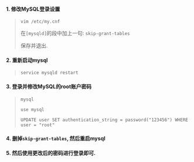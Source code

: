 #### 1. 修改MySQL登录设置

> `vim /etc/my.cnf`
>
> 在`[mysqld]`的段中加上一句: `skip-grant-tables`
>
> 保存并退出.

#### 2. 重新启动mysql

> `service mysqld restart`

#### 3. 登录并修改MySQL的root账户密码

> `mysql`
>
> `use mysql`
>
> `UPDATE user SET authentication_string = password("123456") WHERE user = "root"`

#### 4. 删掉`skip-grant-tables`, 然后重启mysql

#### 5. 然后使用更改后的密码进行登录即可.
